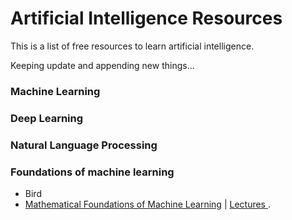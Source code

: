 # Artificial Intelligence Resources


This is a list of free resources to learn artificial intelligence.

Keeping update and appending new things...

### Machine Learning


### Deep Learning



### Natural Language Processing


### Foundations of machine learning

<ul>
<li>Bird</li>
<li><a href="https://willett.psd.uchicago.edu/teaching/mathematical-foundations-of-machine-learning-fall-2021/" title="Title"> Mathematical Foundations of Machine Learning</a> | <a href="https://voices.uchicago.edu/willett/teaching/mathematical-foundations-of-machine-learning-fall-2020/" title="Title"> Lectures </a>.</li>
</ul>
